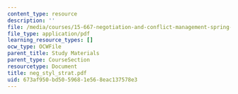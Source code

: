 ```yaml
---
content_type: resource
description: ''
file: /media/courses/15-667-negotiation-and-conflict-management-spring-2001/673af950bd5059681e568eac137578e3_neg_styl_strat.pdf
file_type: application/pdf
learning_resource_types: []
ocw_type: OCWFile
parent_title: Study Materials
parent_type: CourseSection
resourcetype: Document
title: neg_styl_strat.pdf
uid: 673af950-bd50-5968-1e56-8eac137578e3
---
```

